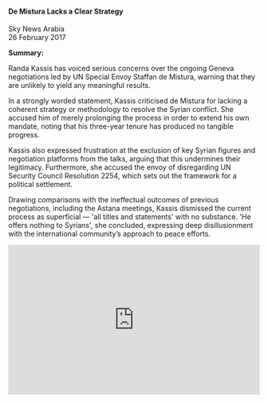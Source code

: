 <h4>De Mistura Lacks a Clear Strategy</h4>

Sky News Arabia  
26 February 2017  

<b>Summary:</b>

Randa Kassis has voiced serious concerns over the ongoing Geneva negotiations led by UN Special Envoy Staffan de Mistura, warning that they are unlikely to yield any meaningful results.

In a strongly worded statement, Kassis criticised de Mistura for lacking a coherent strategy or methodology to resolve the Syrian conflict. She accused him of merely prolonging the process in order to extend his own mandate, noting that his three-year tenure has produced no tangible progress.

Kassis also expressed frustration at the exclusion of key Syrian figures and negotiation platforms from the talks, arguing that this undermines their legitimacy. Furthermore, she accused the envoy of disregarding UN Security Council Resolution 2254, which sets out the framework for a political settlement.

Drawing comparisons with the ineffectual outcomes of previous negotiations, including the Astana meetings, Kassis dismissed the current process as superficial — 'all titles and statements' with no substance. 'He offers nothing to Syrians', she concluded, expressing deep disillusionment with the international community’s approach to peace efforts.

<p></p>
<center>
<div style="display: flex; justify-content: center; position:relative;width: 100%;height: 300px;"><iframe
    src="https://iframe.mediadelivery.net/embed/460223/e49f2e43-bc2b-469b-ae2d-b8cc92161bac?autoplay=false&loop=false&muted=false&preload=true&responsive=true"
    loading="lazy" style="border:0;height:100%;width: 520px;"
    allow="accelerometer;gyroscope;autoplay;encrypted-media;picture-in-picture;" allowfullscreen="true"></iframe>
</div>
</center>  
<p></p>
